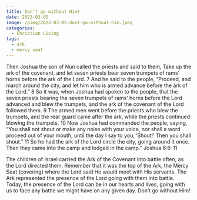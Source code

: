 ```yaml
---
title: Don’t go without Him!
date: 2023-03-05
image: /pimg/2023-03-05-dont-go-without-him.jpeg
categories:
  - Christian Living
tags:
  - ark
  - mercy seat
---
```


<p>Then Joshua the son of Nun called the priests and said to them, Take up the ark of the covenant, and let seven priests bear seven trumpets of rams’ horns before the ark of the Lord. 7 And he said to the people, “Proceed, and march around the city, and let him who is armed advance before the ark of the Lord.” 8 So it was, when Joshua had spoken to the people, that the seven priests bearing the seven trumpets of rams’ horns before the Lord advanced and blew the trumpets, and the ark of the covenant of the Lord followed them. 9 The armed men went before the priests who blew the trumpets, and the rear guard came after the ark, while the priests continued blowing the trumpets. 10 Now Joshua had commanded the people, saying, “You shall not shout or make any noise with your voice, nor shall a word proceed out of your mouth, until the day I say to you, ‘Shout!’ Then you shall shout.” 11 So he had the ark of the Lord circle the city, going around it once. Then they came into the camp and lodged in the camp.” Joshua 6:6-11 </p><p>The children of Israel carried the Ark of the Covenant into battle often, as the Lord directed them. Remember that it was the top of the Ark, the Mercy Seat (covering) where the Lord said He would meet with His servants. The Ark represented the presence of the Lord going with them into battle. Today, the presence of the Lord can be in our hearts and lives, going with us to face any battle we might have on any given day.  Don’t go without Him! </p>

